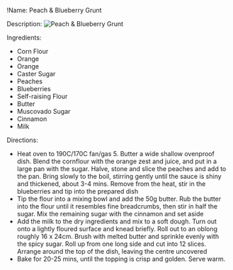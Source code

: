 !Name: Peach & Blueberry Grunt

Description:
![Peach & Blueberry Grunt](https://www.themealdb.com/images/media/meals/ssxvup1511387476.jpg "Peach & Blueberry Grunt")

Ingredients:
- Corn Flour
- Orange
- Orange
- Caster Sugar
- Peaches
- Blueberries
- Self-raising Flour
- Butter
- Muscovado Sugar
- Cinnamon
- Milk

Directions:
- Heat oven to 190C/170C fan/gas 5. Butter a wide shallow ovenproof dish. Blend the cornflour with the orange zest and juice, and put in a large pan with the sugar. Halve, stone and slice the peaches and add to the pan. Bring slowly to the boil, stirring gently until the sauce is shiny and thickened, about 3-4 mins. Remove from the heat, stir in the blueberries and tip into the prepared dish
- Tip the flour into a mixing bowl and add the 50g butter. Rub the butter into the flour until it resembles fine breadcrumbs, then stir in half the sugar. Mix the remaining sugar with the cinnamon and set aside
- Add the milk to the dry ingredients and mix to a soft dough. Turn out onto a lightly floured surface and knead briefly. Roll out to an oblong roughly 16 x 24cm. Brush with melted butter and sprinkle evenly with the spicy sugar. Roll up from one long side and cut into 12 slices. Arrange around the top of the dish, leaving the centre uncovered
- Bake for 20-25 mins, until the topping is crisp and golden. Serve warm.
